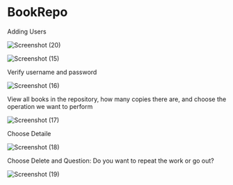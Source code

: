 # BookRepo

Adding Users

![Screenshot (20)](https://user-images.githubusercontent.com/106590677/192142059-b1012f85-6c22-43cc-989a-7d2106ebd8df.png)

![Screenshot (15)](https://user-images.githubusercontent.com/106590677/192141988-b9c5beea-e843-4f25-8ef9-06eace070ca7.png)


Verify username and password


![Screenshot (16)](https://user-images.githubusercontent.com/106590677/192141993-cdafc4d8-8050-4a46-916c-07541959fb32.png)


View all books in the repository, how many copies there are, and choose the operation we want to perform


![Screenshot (17)](https://user-images.githubusercontent.com/106590677/192141997-a2f742fc-455d-4eb0-bc8c-4a0b0e347199.png)


Choose Detaile


![Screenshot (18)](https://user-images.githubusercontent.com/106590677/192142000-7c0369f3-8f1a-4c95-9f44-6c5e09dd28a2.png)


Choose Delete and Question: Do you want to repeat the work or go out?


![Screenshot (19)](https://user-images.githubusercontent.com/106590677/192142003-1406c852-3e19-4624-9bdc-0e6df5b09e37.png)
